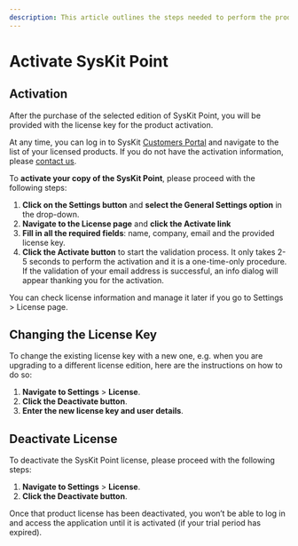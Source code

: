 ```yaml
---
description: This article outlines the steps needed to perform the product activation.
---
```


# Activate SysKit Point

## Activation

After the purchase of the selected edition of SysKit Point, you will be provided with the license key for the product activation.

At any time, you can log in to SysKit [Customers Portal](https://my.syskit.com/) and navigate to the list of your licensed products. If you do not have the activation information, please [contact us](https://www.syskit.com/company/contact-us).

To **activate your copy of the SysKit Point**, please proceed with the following steps:

1. **Click on the Settings button** and **select the General Settings option** in the drop-down.
2. **Navigate to the License page** and **click the Activate link**
3. **Fill in all the required fields**: name, company, email and the provided license key. 
4. **Click the Activate button** to start the validation process. It only takes 2-5 seconds to perform the activation and it is a one-time-only procedure. If the validation of your email address is successful, an info dialog will appear thanking you for the activation. 

You can check license information and manage it later if you go to Settings &gt; License page.

## Changing the License Key

To change the existing license key with a new one, e.g. when you are upgrading to a different license edition, here are the instructions on how to do so:

1. **Navigate to Settings** &gt; **License**.
2. **Click the Deactivate button**.
3. **Enter the new license key and user details**.

## **Deactivate License**

To deactivate the SysKit Point license, please proceed with the following steps:

1. **Navigate to Settings** &gt; **License**. 
2. **Click the Deactivate button**. 

Once that product license has been deactivated, you won’t be able to log in and access the application until it is activated \(if your trial period has expired\).

